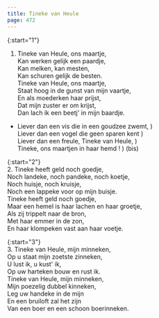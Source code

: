 ```yaml
---
title: Tineke van Heule
page: 472
---  
```


{:start="1"}  
1. Tineke van Heule, ons maartje,  
Kan werken gelijk een paardje,  
Kan melken, kan mesten,  
Kan schuren gelijk de besten.  
Tineke van Heule, ons maartje,  
Staat hoog in de gunst van mijn vaartje,  
En als moederken haar prijst,  
Dat mijn zuster er om krijst,  
Dan lach ik een beetj' in mijn baardje.  


- Liever dan een vis die in een goudzee zwemt, )  
Liever dan een vogel die geen sparen kent )  
Liever dan een freule, Tineke van Heule, )  
Tineke, ons maartjen in haar hemd ! ) (bis)  


{:start="2"}  
2. Tineke heeft geld noch goedje,  
Noch landeke, noch pandeke, noch koetje,  
Noch huisje, noch kruisje,  
Noch een lappeke voor op mijn buisje.  
Tineke heeft geld noch goedje,  
Maar een hemel is haar lachen en haar groetje,  
Als zij trippelt naar de bron,  
Met haar emmer in de zon,  
En haar klompeken vast aan haar voetje.  


{:start="3"}  
3. Tineke van Heule, mijn minneken,  
Op u staat mijn zoetste zinneken,  
U lust ik, u kust' ik,  
Op uw harteken bouw en rust ik.  
Tineke van Heule, mijn minneken,  
Mijn poezelig dubbel kinneken,  
Leg uw handeke in de mijn  
En een bruiloft zal het zijn  
Van een boer en een schoon boerinneken.  